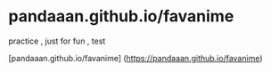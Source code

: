 # pandaaan.github.io/favanime
practice , just for fun , test

[pandaaan.github.io/favanime] (https://pandaaan.github.io/favanime)
